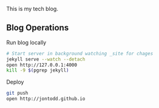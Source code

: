 This is my tech blog.

## Blog Operations

Run blog locally

~~~ bash
# Start server in background watching _site for chages
jekyll serve --watch --detach 
open http://127.0.0.1:4000
kill -9 $(pgrep jekyll) 
~~~

Deploy

~~~ bash
git push
open http://jontodd.github.io
~~~
